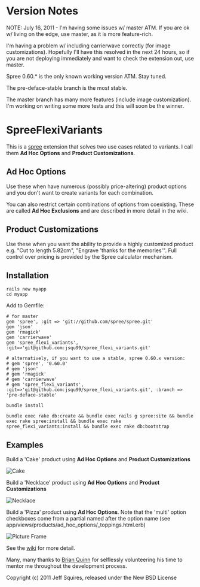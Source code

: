 Version Notes
=============

NOTE: July 16, 2011 - I'm having some issues w/ master ATM.  If you are ok w/ living on the edge, use master, as it is more feature-rich.

I'm having a problem w/ including carrierwave correctly (for image customizations).  Hopefully I'll have this resolved in the next 24 hours,
so if you are not deploying immediately and want to check the extension out, use master.

Spree 0.60.* is the only known working version ATM.  Stay tuned.

The pre-deface-stable branch is the most stable.

The master branch has many more features (include image customization).  I'm working on writing some more tests and this will soon be the winner.

SpreeFlexiVariants
==================

This is a [spree](http://spreecommerce.com) extension that solves two use cases related to variants.  I call them **Ad Hoc Options** and **Product Customizations**.

Ad Hoc Options
--------------

Use these when have numerous (possibly price-altering) product options and you don't want to create variants for each combination.

You can also restrict certain combinations of options from coexisting.  These are called **Ad Hoc Exclusions** and are described in more detail in the wiki.


Product Customizations
----------------------

Use these when you want the ability to provide a highly customized product e.g. "Cut to length 5.82cm", "Engrave 'thanks for the memories'".  Full control over pricing is provided by the Spree calculator mechanism.


Installation
------------
    rails new myapp
    cd myapp

Add to Gemfile:

    # for master
    gem 'spree', :git => 'git://github.com/spree/spree.git'
    gem 'json'
    gem 'rmagick'
    gem 'carrierwave'
    gem 'spree_flexi_variants', :git=>'git@github.com:jsqu99/spree_flexi_variants.git'

    # alternatively, if you want to use a stable, spree 0.60.x version:
    # gem 'spree', '0.60.0'
    # gem 'json'
    # gem 'rmagick'
    # gem 'carrierwave'
    # gem 'spree_flexi_variants', :git=>'git@github.com:jsqu99/spree_flexi_variants.git', :branch => 'pre-deface-stable'

    bundle install

    bundle exec rake db:create && bundle exec rails g spree:site && bundle exec rake spree:install && bundle exec rake spree_flexi_variants:install && bundle exec rake db:bootstrap

## Examples


Build a 'Cake'  product using **Ad Hoc Options** and **Product Customizations**

![Cake](/jsqu99/spree_flexi_variants/raw/master/doc/cake_screenshot.png)

Build a 'Necklace'  product using **Ad Hoc Options** and **Product Customizations**

![Necklace](/jsqu99/spree_flexi_variants/raw/master/doc/necklace_screenshot.png)

Build a 'Pizza' product using **Ad Hoc Options**. Note that the 'multi' option checkboxes come from a partial named after the option name (see app/views/products/ad_hoc_options/_toppings.html.erb)

![Picture Frame](/jsqu99/spree_flexi_variants/raw/master/doc/pizza_screenshot.png)

See the [wiki](https://github.com/jsqu99/spree_flexi_variants/wiki) for more detail.

Many, many thanks to [Brian Quinn](https://github.com/BDQ) for selflessly volunteering his time to mentor me throughout the development process.

Copyright (c) 2011 Jeff Squires, released under the New BSD License
